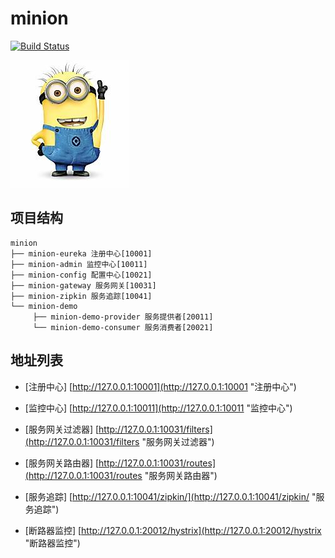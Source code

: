 # minion

[![Build Status](https://travis-ci.org/shuzheng/minion.svg?branch=master)](https://travis-ci.org/shuzheng/minion)

![minion](minion.jpg)

## 项目结构
```
minion
├── minion-eureka 注册中心[10001]
├── minion-admin 监控中心[10011]
├── minion-config 配置中心[10021]
├── minion-gateway 服务网关[10031]
├── minion-zipkin 服务追踪[10041]
└── minion-demo
     ├── minion-demo-provider 服务提供者[20011]
     └── minion-demo-consumer 服务消费者[20021]
```

## 地址列表

- [注册中心] [http://127.0.0.1:10001](http://127.0.0.1:10001 "注册中心")

- [监控中心] [http://127.0.0.1:10011](http://127.0.0.1:10011 "监控中心")

- [服务网关过滤器] [http://127.0.0.1:10031/filters](http://127.0.0.1:10031/filters "服务网关过滤器")

- [服务网关路由器] [http://127.0.0.1:10031/routes](http://127.0.0.1:10031/routes "服务网关路由器")

- [服务追踪] [http://127.0.0.1:10041/zipkin/](http://127.0.0.1:10041/zipkin/ "服务追踪")

- [断路器监控] [http://127.0.0.1:20012/hystrix](http://127.0.0.1:20012/hystrix "断路器监控")